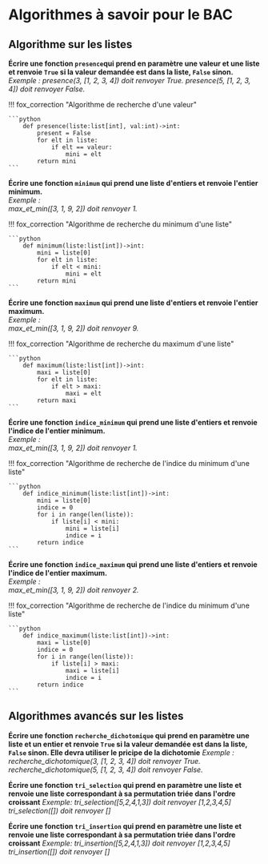 # Algorithmes à savoir pour le BAC

## Algorithme sur les listes

**Écrire une fonction `presence`qui prend en paramètre une valeur et une liste et renvoie `True` si la valeur demandée est dans la liste, `False` sinon.**
*Exemple :*
*presence(3, [1, 2, 3, 4]) doit renvoyer True.*
*presence(5, [1, 2, 3, 4]) doit renvoyer False.*

!!! fox_correction "Algorithme de recherche d'une valeur"

    ```python
        def presence(liste:list[int], val:int)->int:
            present = False
            for elt in liste:
                if elt == valeur:
                    mini = elt
            return mini
    ```

**Écrire une fonction `minimum` qui prend une liste d'entiers et renvoie l'entier minimum.**  
*Exemple :*  
*max_et_min([3, 1, 9, 2]) doit renvoyer 1.*

!!! fox_correction "Algorithme de recherche du minimum d'une liste"

    ```python
        def minimum(liste:list[int])->int:
            mini = liste[0]
            for elt in liste:
                if elt < mini:
                    mini = elt
            return mini
    ```

**Écrire une fonction `maximum` qui prend une liste d'entiers et renvoie l'entier maximum.**  
*Exemple :*  
*max_et_min([3, 1, 9, 2]) doit renvoyer 9.*

!!! fox_correction "Algorithme de recherche du maximum d'une liste"

    ```python
        def maximum(liste:list[int])->int:
            maxi = liste[0]
            for elt in liste:
                if elt > maxi:
                    maxi = elt
            return maxi
    ```

**Écrire une fonction `indice_minimum` qui prend une liste d'entiers et renvoie l'indice de l'entier minimum.**  
*Exemple :*  
*max_et_min([3, 1, 9, 2]) doit renvoyer 1.*

!!! fox_correction "Algorithme de recherche de l'indice du minimum d'une liste"

    ```python
        def indice_minimum(liste:list[int])->int:
            mini = liste[0]
            indice = 0
            for i in range(len(liste)):
                if liste[i] < mini:
                    mini = liste[i]
                    indice = i
            return indice
    ```

**Écrire une fonction `indice_maximum` qui prend une liste d'entiers et renvoie l'indice de l'entier maximum.**  
*Exemple :*  
*max_et_min([3, 1, 9, 2]) doit renvoyer 2.*

!!! fox_correction "Algorithme de recherche de l'indice du minimum d'une liste"

    ```python
        def indice_maximum(liste:list[int])->int:
            maxi = liste[0]
            indice = 0
            for i in range(len(liste)):
                if liste[i] > maxi:
                    maxi = liste[i]
                    indice = i
            return indice
    ```

## Algorithmes avancés sur les listes

**Écrire une fonction `recherche_dichotomique` qui prend en paramètre une liste et un entier et renvoie `True` si la valeur demandée est dans la liste, `False` sinon. Elle devra utiliser le pricipe de la dichotomie**
*Exemple :*
*recherche_dichotomique(3, [1, 2, 3, 4]) doit renvoyer True.*
*recherche_dichotomique(5, [1, 2, 3, 4]) doit renvoyer False.*

**Écrire une fonction `tri_selection` qui prend en paramètre une liste et renvoie une liste correspondant à sa permutation triée dans l'ordre croissant**
*Exemple:*
*tri_selection([5,2,4,1,3]) doit renvoyer [1,2,3,4,5]*
*tri_selection([]) doit renvoyer []*

**Écrire une fonction `tri_insertion` qui prend en paramètre une liste et renvoie une liste correspondant à sa permutation triée dans l'ordre croissant**
*Exemple:*
*tri_insertion([5,2,4,1,3]) doit renvoyer [1,2,3,4,5]*
*tri_insertion([]) doit renvoyer []*
